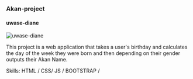 ###  Akan-project
#### uwase-diane
![uwase-diane](https://res.cloudinary.com/auca/image/upload/v1601235883/form_rdrcxl.png)

This project is a web application that takes a user's birthday and calculates the day of the week they were born and then depending on their gender outputs their Akan Name.

Skills: HTML / CSS/ JS / BOOTSTRAP /

